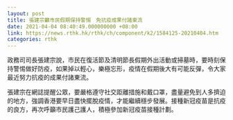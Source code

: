 ```yaml
---
layout: post
title: 張建宗籲市民假期保持警惕　免抗疫成果付諸東流
date: 2021-04-04 08:40:49.000000000 +08:00
link: https://news.rthk.hk/rthk/ch/component/k2/1584125-20210404.htm
categories: rthk
---
```


政務司司長張建宗說，市民在復活節及清明節長假期外出活動或掃墓時，要時刻保持警惕做好防疫，如果掉以輕心，樂極忘形，疫情在假期後大有可能反彈，令大家最近努力抗疫的成果付諸東流。

張建宗在網誌提醒公眾，要嚴格遵守社交距離措施和戴口罩，盡量避免到人多擠迫的地方，強調香港要早日盡快擺脫疫情，才能繼續穩步發展。接種新冠疫苗是抗疫的良方，再次呼籲市民護己護人，積極參加新冠疫苗接種計劃。
